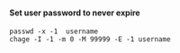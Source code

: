 #### Set user password to never expire
```
passwd -x -1  username
chage -I -1 -m 0 -M 99999 -E -1 username
```

